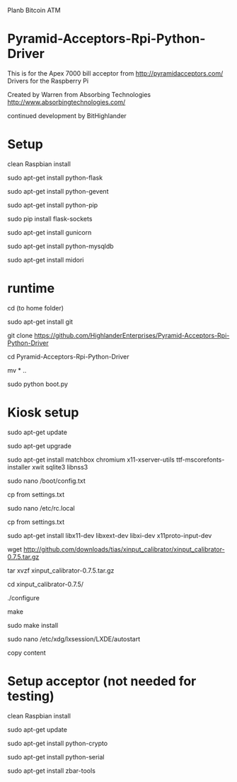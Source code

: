 Planb Bitcoin ATM

Pyramid-Acceptors-Rpi-Python-Driver
===================================

This is for the Apex 7000 bill acceptor from http://pyramidacceptors.com/ Drivers for the Raspberry Pi

Created by 
Warren from Absorbing Technologies http://www.absorbingtechnologies.com/

continued development by BitHighlander



Setup
===================

clean Raspbian install

sudo apt-get install python-flask

sudo apt-get install python-gevent

sudo apt-get install python-pip

sudo pip install flask-sockets

sudo apt-get install gunicorn

sudo apt-get install python-mysqldb

sudo apt-get install midori



runtime
========


cd (to home folder)

sudo apt-get install git

git clone https://github.com/HighlanderEnterprises/Pyramid-Acceptors-Rpi-Python-Driver

cd Pyramid-Acceptors-Rpi-Python-Driver

mv * ..

sudo python boot.py



Kiosk setup
===============


sudo apt-get update

sudo apt-get upgrade

sudo apt-get install matchbox chromium x11-xserver-utils ttf-mscorefonts-installer xwit sqlite3 libnss3

sudo nano /boot/config.txt

cp from settings.txt

sudo nano /etc/rc.local

cp from settings.txt

sudo apt-get install libx11-dev libxext-dev libxi-dev x11proto-input-dev

wget http://github.com/downloads/tias/xinput_calibrator/xinput_calibrator-0.7.5.tar.gz

tar xvzf xinput_calibrator-0.7.5.tar.gz

cd xinput_calibrator-0.7.5/

./configure 

make 

sudo make install

sudo nano /etc/xdg/lxsession/LXDE/autostart 

copy content




Setup acceptor (not needed for testing)
===================

clean Raspbian install

sudo apt-get update

sudo apt-get install python-crypto

sudo apt-get install python-serial

sudo apt-get install zbar-tools
